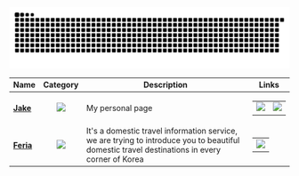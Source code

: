 <div align='center'>

![snake gif](https://github.com/iamhoonpark/iamhoonpark/blob/output/github-contribution-grid-snake.svg)

  | Name | Category | Description | Links |
  | --- | :---: | --- | --- |
  | <a href="https://iamhoonpark.github.io"><b>Jake</b></a> | ![](https://img.shields.io/badge/💻-%20Portfolio-informational?style=flat&logoColor=white&color=3498db) | My personal page | <table><tr><td> [![](https://img.shields.io/badge/-🌎-informational?style=flat&logoColor=black&color=white)](https://iamhoonpark.github.io) </td><td> [![](https://img.shields.io/badge/--informational?style=flat&logo=github&logoColor=black&color=white)](https://github.com/iamhoonpark/iamhoonpark.github.io) </td></tr></table> |
  | <a href="https://github.com/iamhoonpark/project-team-feria"><b>Feria</b></a> | ![](https://img.shields.io/badge/💻-%20Portfolio-informational?style=flat&logoColor=white&color=3498db) | It's a domestic travel information service, we are trying to introduce you to beautiful domestic travel destinations in every corner of Korea | <table><tr><td> [![](https://img.shields.io/badge/--informational?style=flat&logo=github&logoColor=black&color=white)](https://github.com/iamhoonpark/project-team-feria) </td></tr></table> |


</div>

<!--
  <p>  
  <img alt="HTML5" src="https://img.shields.io/badge/HTML-F05032?style=flat-square&logo=html5&logoColor=ffffff"/>
  <img alt="CSS3" src="https://img.shields.io/badge/CSS-007ACC?style=flat-square&logo=css3&logoColor=ffffff"/>
  <img alt="Sass" src="https://img.shields.io/badge/Sass-CA6598?style=flat-square&logo=Sass&logoColor=ffffff"/>
  <img alt="JavaScript" src="https://img.shields.io/badge/JavaScript-F7DF1E?style=flat-square&logo=JavaScript&logoColor=black"/>
  <img src="https://img.shields.io/badge/TypeScript-3178C6?style=flat-square&logo=TypeScript&logoColor=white"/>
  <img alt="React" src="https://img.shields.io/badge/React-61DAFB?style=flat-square&logo=React&logoColor=black"/>
  <img alt="Java" src="https://img.shields.io/badge/Java-007396?style=flat-square&logo=Java&logoColor=white"/>
  <img alt="SpringFramework" src="https://img.shields.io/badge/Spring-6DB33F?style=flat-square&logo=Spring&logoColor=white"/>
  <img alt="Git" src="https://img.shields.io/badge/Git-F05032?style=flat-square&logo=git&logoColor=white"/>  
</p>
  -->
